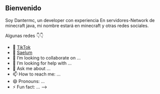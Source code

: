 ## Bienvenido 

Soy Dantermc, un developer con experiencia 
En servidores-Network de minecraft java, mi nombre estará en minecraft y otras redes sociales. 
 
Algunas redes 👇👇
- 🔭 <a href="https://www.tiktok.com/@dantermc._?_t=ZM-8txtcHiVD4o&_r=1" target="_blank">TikTok</a>
- 🌱 <a href="https://discord.com/invite/FtTBsVzW6c" target="_blank">Saelum</a> 
- 👯 I’m looking to collaborate on ...
- 🤔 I’m looking for help with ...
- 💬 Ask me about ...
- 📫 How to reach me: ...
- 😄 Pronouns: ...
- ⚡ Fun fact: ...
-->
